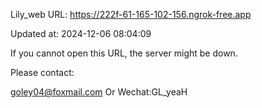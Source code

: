Lily_web URL: https://222f-61-165-102-156.ngrok-free.app

Updated at: 2024-12-06 08:04:09

If you cannot open this URL, the server might be down.

Please contact: 

goley04@foxmail.com Or Wechat:GL_yeaH